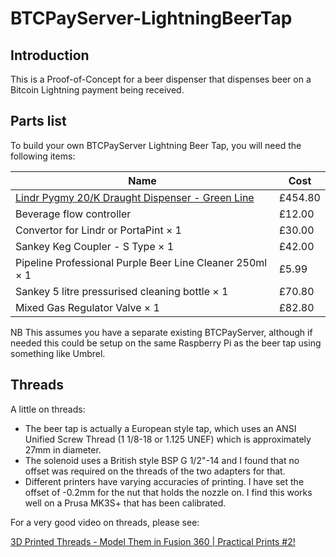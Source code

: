 # BTCPayServer-LightningBeerTap

## Introduction

This is a Proof-of-Concept for a beer dispenser that dispenses beer on a Bitcoin Lightning payment being received.

## Parts list

To build your own BTCPayServer Lightning Beer Tap, you will need the following items:

| Name                                                                                                                                  | Cost        |
| ------------------------------------------------------------------------------------------------------------------------------------- | ----------- |
| [Lindr Pygmy 20/K Draught Dispenser - Green Line](https://www.draughtbeeronline.com/product/pygmy-25-k-single-tap-dispenser/)     | £454.80     |
| Beverage flow controller                                                                                                          | £12.00      |
| Convertor for Lindr or PortaPint × 1 | £30.00 |
| Sankey Keg Coupler - S Type × 1 | £42.00 |
| Pipeline Professional Purple Beer Line Cleaner 250ml × 1 | £5.99 |
| Sankey 5 litre pressurised cleaning bottle × 1 | £70.80 |
| Mixed Gas Regulator Valve × 1 | £82.80 |

NB This assumes you have a separate existing BTCPayServer, although if needed this could be setup on the same Raspberry Pi as the beer tap using something like Umbrel.

## Threads

A little on threads:

- The beer tap is actually a European style tap, which uses an ANSI Unified Screw Thread (1 1/8-18 or 1.125 UNEF) which is approximately 27mm in diameter.
- The solenoid uses a British style BSP G 1/2"-14 and I found that no offset was required on the threads of the two adapters for that.
- Different printers have varying accuracies of printing. I have set the offset of -0.2mm for the nut that holds the nozzle on. I find this works well on a Prusa MK3S+ that has been calibrated.

For a very good video on threads, please see:

[3D Printed Threads - Model Them in Fusion 360 | Practical Prints #2!](https://www.youtube.com/watch?v=aGWrFeu8Hv0)
